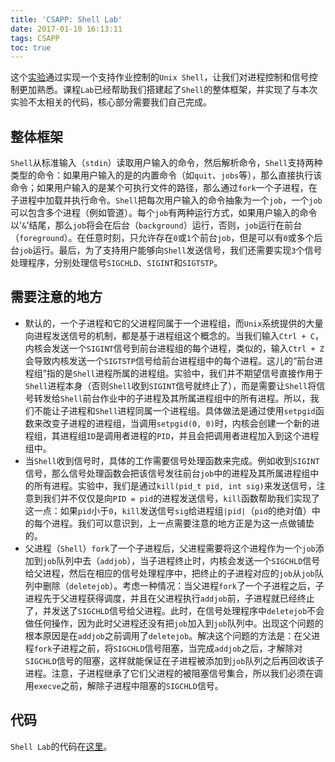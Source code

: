```yaml
---
title: 'CSAPP: Shell Lab'
date: 2017-01-10 16:13:11
tags: CSAPP
toc: true
---
```


这个[实验](http://csapp.cs.cmu.edu/3e/shlab.pdf)通过实现一个支持作业控制的`Unix Shell`，让我们对进程控制和信号控制更加熟悉。课程`Lab`已经帮助我们搭建起了`Shell`的整体框架，并实现了与本次实验不太相关的代码，核心部分需要我们自己完成。

## 整体框架

`Shell`从标准输入（`stdin`）读取用户输入的命令，然后解析命令，`Shell`支持两种类型的命令：如果用户输入的是的内置命令（如`quit`、`jobs`等），那么直接执行该命令；如果用户输入的是某个可执行文件的路径，那么通过`fork`一个子进程，在子进程中加载并执行命令。`Shell`把每次用户输入的命令抽象为一个`job`，一个`job`可以包含多个进程（例如管道）。每个`job`有两种运行方式，如果用户输入的命令以'`&`'结尾，那么`job`将会在后台（`background`）运行，否则，`job`运行在前台（`foreground`）。在任意时刻，只允许存在`0`或`1`个前台`job`，但是可以有`0`或多个后台`job`运行。最后，为了支持用户能够向`Shell`发送信号，我们还需要实现`3`个信号处理程序，分别处理信号`SIGCHLD`、`SIGINT`和`SIGTSTP`。

## 需要注意的地方

* 默认的，一个子进程和它的父进程同属于一个进程组，而`Unix`系统提供的大量向进程发送信号的机制，都是基于进程组这个概念的。当我们输入`Ctrl + C`，内核会发送一个`SIGINT`信号到前台进程组的每个进程，类似的，输入`Ctrl + Z`会导致内核发送一个`SIGTSTP`信号给前台进程组中的每个进程。这儿的“前台进程组”指的是`Shell`进程所属的进程组。实验中，我们并不期望信号直接作用于`Shell`进程本身（否则`Shell`收到`SIGINT`信号就终止了），而是需要让`Shell`将信号转发给`Shell`前台作业中的子进程及其所属进程组中的所有进程。所以，我们不能让子进程和`Shell`进程同属一个进程组。具体做法是通过使用`setpgid`函数来改变子进程的进程组，当调用`setpgid(0, 0)`时，内核会创建一个新的进程组，其进程组`ID`是调用者进程的`PID`，并且会把调用者进程加入到这个进程组中。
* 当`Shell`收到信号时，具体的工作需要信号处理函数来完成。例如收到`SIGINT`信号，那么信号处理函数会把该信号发往前台`job`中的进程及其所属进程组中的所有进程。实验中，我们是通过`kill(pid_t pid, int sig)`来发送信号，注意到我们并不仅仅是向`PID = pid`的进程发送信号，`kill`函数帮助我们实现了这一点：如果`pid`小于`0`，`kill`发送信号`sig`给进程组`|pid|`（`pid`的绝对值）中的每个进程。我们可以意识到，上一点需要注意的地方正是为这一点做铺垫的。
* 父进程（`Shell`）`fork`了一个子进程后，父进程需要将这个进程作为一个`job`添加到`job`队列中去（`addjob`），当子进程终止时，内核会发送一个`SIGCHLD`信号给父进程，然后在相应的信号处理程序中，把终止的子进程对应的`job`从`job`队列中删除（`deletejob`）。考虑一种情况：当父进程`fork`了一个子进程之后，子进程先于父进程获得调度，并且在父进程执行`addjob`前，子进程就已经终止了，并发送了`SIGCHLD`信号给父进程。此时，在信号处理程序中`deletejob`不会做任何操作，因为此时父进程还没有把`job`加入到`job`队列中。出现这个问题的根本原因是在`addjob`之前调用了`deletejob`。解决这个问题的方法是：在父进程`fork`子进程之前，将`SIGCHLD`信号阻塞，当完成`addjob`之后，才解除对`SIGCHLD`信号的阻塞，这样就能保证在子进程被添加到`job`队列之后再回收该子进程。注意，子进程继承了它们父进程的被阻塞信号集合，所以我们必须在调用`execve`之前，解除子进程中阻塞的`SIGCHLD`信号。

## 代码

`Shell Lab`的代码在[这里](https://github.com/tinylcy/cmu-15213/tree/master/Shell%20Lab/shlab-handout)。